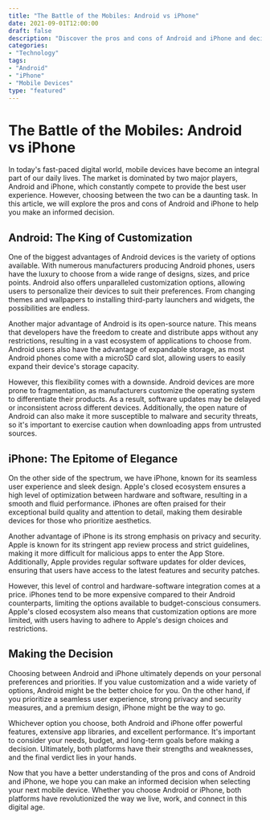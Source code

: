 ```yaml
--- 
title: "The Battle of the Mobiles: Android vs iPhone" 
date: 2021-09-01T12:00:00 
draft: false 
description: "Discover the pros and cons of Android and iPhone and decide which mobile device is right for you." 
categories: 
- "Technology" 
tags: 
- "Android" 
- "iPhone" 
- "Mobile Devices" 
type: "featured" 
--- 
```


# The Battle of the Mobiles: Android vs iPhone

In today's fast-paced digital world, mobile devices have become an integral part of our daily lives. The market is dominated by two major players, Android and iPhone, which constantly compete to provide the best user experience. However, choosing between the two can be a daunting task. In this article, we will explore the pros and cons of Android and iPhone to help you make an informed decision.

## Android: The King of Customization

One of the biggest advantages of Android devices is the variety of options available. With numerous manufacturers producing Android phones, users have the luxury to choose from a wide range of designs, sizes, and price points. Android also offers unparalleled customization options, allowing users to personalize their devices to suit their preferences. From changing themes and wallpapers to installing third-party launchers and widgets, the possibilities are endless.

Another major advantage of Android is its open-source nature. This means that developers have the freedom to create and distribute apps without any restrictions, resulting in a vast ecosystem of applications to choose from. Android users also have the advantage of expandable storage, as most Android phones come with a microSD card slot, allowing users to easily expand their device's storage capacity.

However, this flexibility comes with a downside. Android devices are more prone to fragmentation, as manufacturers customize the operating system to differentiate their products. As a result, software updates may be delayed or inconsistent across different devices. Additionally, the open nature of Android can also make it more susceptible to malware and security threats, so it's important to exercise caution when downloading apps from untrusted sources.

## iPhone: The Epitome of Elegance

On the other side of the spectrum, we have iPhone, known for its seamless user experience and sleek design. Apple's closed ecosystem ensures a high level of optimization between hardware and software, resulting in a smooth and fluid performance. iPhones are often praised for their exceptional build quality and attention to detail, making them desirable devices for those who prioritize aesthetics.

Another advantage of iPhone is its strong emphasis on privacy and security. Apple is known for its stringent app review process and strict guidelines, making it more difficult for malicious apps to enter the App Store. Additionally, Apple provides regular software updates for older devices, ensuring that users have access to the latest features and security patches.

However, this level of control and hardware-software integration comes at a price. iPhones tend to be more expensive compared to their Android counterparts, limiting the options available to budget-conscious consumers. Apple's closed ecosystem also means that customization options are more limited, with users having to adhere to Apple's design choices and restrictions.

## Making the Decision

Choosing between Android and iPhone ultimately depends on your personal preferences and priorities. If you value customization and a wide variety of options, Android might be the better choice for you. On the other hand, if you prioritize a seamless user experience, strong privacy and security measures, and a premium design, iPhone might be the way to go.

Whichever option you choose, both Android and iPhone offer powerful features, extensive app libraries, and excellent performance. It's important to consider your needs, budget, and long-term goals before making a decision. Ultimately, both platforms have their strengths and weaknesses, and the final verdict lies in your hands.

Now that you have a better understanding of the pros and cons of Android and iPhone, we hope you can make an informed decision when selecting your next mobile device. Whether you choose Android or iPhone, both platforms have revolutionized the way we live, work, and connect in this digital age.
